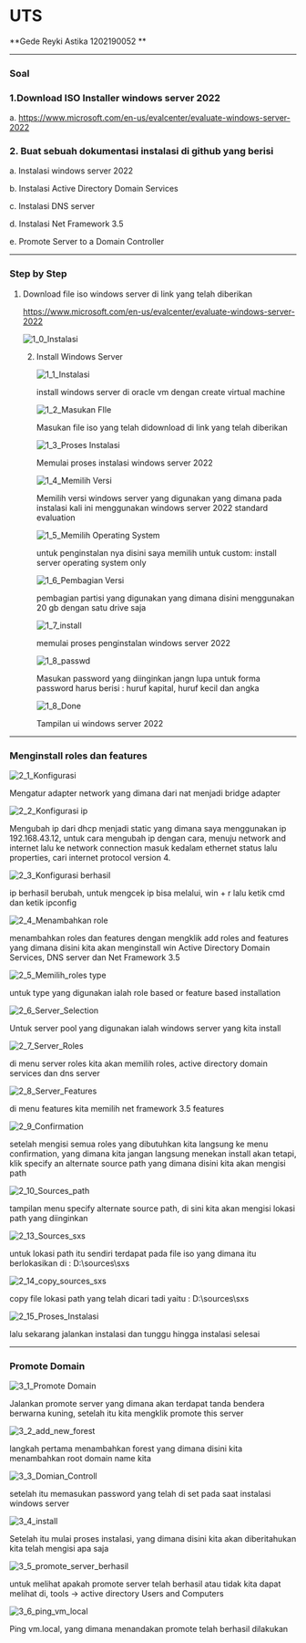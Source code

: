# UTS

**Gede Reyki Astika   1202190052 **

------

### Soal

### 1.Download ISO Installer windows server 2022 

a. https://www.microsoft.com/en-us/evalcenter/evaluate-windows-server-2022

### 2. Buat sebuah dokumentasi instalasi di github yang berisi

a. Instalasi windows server 2022

b. Instalasi Active Directory Domain Services

c. Instalasi DNS server

d. Instalasi Net Framework 3.5

e. Promote Server to a Domain Controller



------

### Step by Step



1. Download file iso windows server di link yang telah diberikan 

    https://www.microsoft.com/en-us/evalcenter/evaluate-windows-server-2022

   ![1_0_Instalasi](assets/1_0_Instalasi.PNG)

   2. Install Windows Server

      

      ![1_1_Instalasi](assets/1_1_Instalasi.PNG)

      install windows server di oracle vm dengan create virtual machine

      ![1_2_Masukan FIle](assets/1_2_Masukan_FIle.PNG)

      Masukan file iso yang telah didownload di link yang telah diberikan

      ![1_3_Proses  Instalasi](assets/1_3_Proses_Instalasi.PNG)

      Memulai proses instalasi windows server 2022

      

      ![1_4_Memilih Versi](assets/1_4_Memilih_Versi.PNG)

      Memilih versi windows server yang digunakan yang dimana pada instalasi kali ini menggunakan windows server 2022 standard evaluation

      ![1_5_Memilih Operating System](assets/1_5_Memilih_Operating_System.PNG)

      

      untuk penginstalan nya disini saya memilih untuk custom: install server operating system only

      ![1_6_Pembagian Versi](assets/1_6_Pembagian_Versi.PNG)

      pembagian partisi yang digunakan yang dimana disini menggunakan 20 gb dengan satu drive saja

      

      ![1_7_install](assets/1_7_install.PNG)

      memulai proses penginstalan windows server 2022

      ![1_8_passwd](assets/1_8_passwd.PNG)

      Masukan password yang diinginkan jangn lupa untuk forma password harus berisi : huruf kapital, huruf kecil dan angka

      ![1_8_Done](assets/1_8_Done.PNG)

      Tampilan ui windows server 2022

      

------

### Menginstall roles dan features



![2_1_Konfigurasi](assets/2_1_Konfigurasi.PNG)

Mengatur adapter network yang dimana dari nat menjadi bridge adapter

![2_2_Konfigurasi ip](assets/2_2_Konfigurasi_ip.PNG)

Mengubah ip dari dhcp menjadi static yang dimana saya menggunakan ip 192.168.43.12, untuk cara mengubah ip dengan cara, menuju network and internet lalu ke network connection masuk kedalam ethernet status lalu properties, cari internet protocol version 4.

![2_3_Konfigurasi berhasil](assets/2_3_Konfigurasi_berhasil.PNG)

ip berhasil berubah, untuk mengcek ip bisa melalui, win + r lalu ketik cmd dan ketik ipconfig

![2_4_Menambahkan role](assets/2_4_Menambahkan_role.PNG)

menambahkan roles dan features dengan mengklik add roles and features yang dimana disini kita akan menginstall win Active Directory Domain Services, DNS server dan Net Framework 3.5

![2_5_Memilih_roles  type](assets/2_5_Memilih_roles_type)

untuk type yang digunakan ialah role based or feature based installation

![2_6_Server_Selection](assets/2_6_Server_Selection.PNG)

Untuk server pool yang digunakan ialah windows server yang kita install 

![2_7_Server_Roles](assets/2_7_Server_Roles.PNG)

di menu server roles kita akan memilih roles, active directory domain services dan dns server

![2_8_Server_Features](assets/2_8_Server_Features.PNG)

di menu features kita memilih net framework 3.5 features

![2_9_Confirmation](assets/2_9_Confirmation.PNG)

setelah mengisi semua roles yang dibutuhkan kita langsung ke menu confirmation, yang dimana kita jangan langsung menekan install akan tetapi, klik specify an alternate source path yang dimana disini kita akan mengisi path

![2_10_Sources_path](assets/2_10_Sources_path.PNG)

tampilan menu specify alternate source path, di sini kita akan mengisi lokasi path yang diinginkan

![2_13_Sources_sxs](assets/2_13_Sources_sxs.PNG)

untuk lokasi path itu sendiri terdapat pada file iso yang dimana itu berlokasikan di : D:\sources\sxs

![2_14_copy_sources_sxs](assets/2_14_copy_sources_sxs.PNG)

copy file lokasi path yang telah dicari tadi yaitu : D:\sources\sxs

![2_15_Proses_Instalasi](assets/2_15_Proses_Instalasi.PNG)

lalu sekarang jalankan instalasi dan tunggu hingga instalasi selesai

------



### Promote Domain

![3_1_Promote Domain](assets/3_1_Promote_Domain.PNG)

Jalankan promote server yang dimana akan terdapat tanda bendera berwarna kuning, setelah itu kita mengklik promote this server

![3_2_add_new_forest](assets/3_2_add_new_forest.PNG)

langkah pertama menambahkan forest yang dimana disini kita menambahkan root domain name kita

![3_3_Domian_Controll](assets/3_3_Domian_Controll.PNG)

setelah itu  memasukan password yang telah di set pada saat instalasi windows server

![3_4_install](assets/3_4_install.PNG)

Setelah itu mulai proses instalasi, yang dimana disini kita akan diberitahukan kita telah mengisi apa saja

![3_5_promote_server_berhasil](assets/3_5_promote_server_berhasil.PNG)

untuk melihat apakah promote server telah berhasil atau tidak kita dapat melihat di, tools -> active directory Users and Computers

![3_6_ping_vm_local](assets/3_6_ping_vm_local.PNG)

Ping vm.local, yang dimana menandakan promote telah berhasil dilakukan





